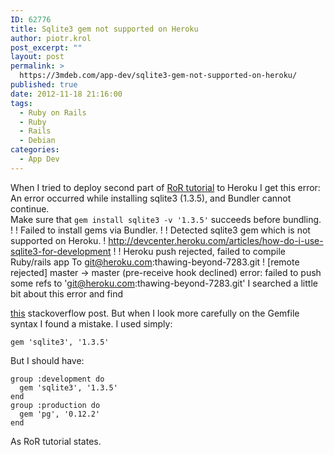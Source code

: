 ```yaml
---
ID: 62776
title: Sqlite3 gem not supported on Heroku
author: piotr.krol
post_excerpt: ""
layout: post
permalink: >
  https://3mdeb.com/app-dev/sqlite3-gem-not-supported-on-heroku/
published: true
date: 2012-11-18 21:16:00
tags:
  - Ruby on Rails
  - Ruby
  - Rails
  - Debian
categories:
  - App Dev
---
```

When I tried to deploy second part of [RoR tutorial][1] to Heroku I get this error: 
    An error occurred while installing sqlite3 (1.3.5), and Bundler cannot continue.  
    Make sure that `gem install sqlite3 -v '1.3.5'` succeeds before bundling.
    !
    !  Failed to install gems via Bundler.
    !
    ! Detected sqlite3 gem which is not supported on Heroku.
    !  http://devcenter.heroku.com/articles/how-do-i-use-sqlite3-for-development
    !
    !  Heroku push rejected, failed to compile Ruby/rails app
    To git@heroku.com:thawing-beyond-7283.git 
    ! [remote rejected] master -> master (pre-receive hook declined)
    error: failed to push some refs to 'git@heroku.com:thawing-beyond-7283.git'
     I searched a little bit about this error and find 

[this][2] stackoverflow post. But when I look more carefully on the Gemfile syntax I found a mistake. I used simply: 
<pre><code class="ruby">gem 'sqlite3', '1.3.5'
</code></pre> But I should have: 

<pre><code class="ruby">group :development do
  gem 'sqlite3', '1.3.5'
end
group :production do
  gem 'pg', '0.12.2'
end
</code></pre> As RoR tutorial states.

 [1]: http://ruby.railstutorial.org/chapters/a-demo-app#top
 [2]: http://stackoverflow.com/questions/3747002/heroku-rails-3-and-sqlite3
